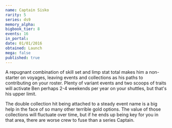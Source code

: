 ```yaml
---
name: Captain Sisko
rarity: 5
series: ds9
memory_alpha:
bigbook_tier: 8
events: 16
in_portal:
date: 01/01/2016
obtained: Launch
mega: false
published: true
---
```


A repugnant combination of skill set and limp stat total makes him a non-starter on voyages, leaving events and collections as his paths to contributing on your roster. Plenty of variant events and two scoops of traits will activate Ben perhaps 2-4 weekends per year on your shuttles, but that's his upper limit.

The double collection hit being attached to a steady event name is a big help in the face of so many other terrible gold options. The value of those collections will fluctuate over time, but if he ends up being key for you in that area, there are worse crew to fuse than a series Captain.
